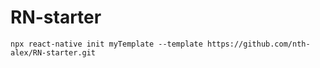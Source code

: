 # RN-starter
```
npx react-native init myTemplate --template https://github.com/nth-alex/RN-starter.git
```
